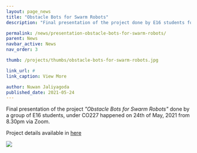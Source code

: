 ```yaml
---
layout: page_news
title: "Obstacle Bots for Swarm Robots"
description: "Final presentation of the project done by E16 students for there CO227 project."

permalink: /news/presentation-obstacle-bots-for-swarm-robots/
parent: News
navbar_active: News
nav_order: 3

thumb: /projects/thumbs/obstacle-bots-for-swarm-robots.jpg

link_url: #
link_caption: View More

author: Nuwan Jaliyagoda
published_date: 2021-05-24
---
```


Final presentation of the project *"Obstacle Bots for Swarm Robots"* done by a group of E16 students, under CO227 happened on 24th of May, 2021 from 8.30pm via Zoom.

Project details available in <a href="{% link projects/pages/4_Obstacle_Bots_for_Swarm_Robots.md %}">here</a>

<div class="container row pt-3 pb-5">
    <div class="col-md-8 col-sm-12 col-lg-8 mx-auto">
        <img src="{{ page.thumb }}" class="img img-thumbnail img-fluid">
    </div>
</div>
